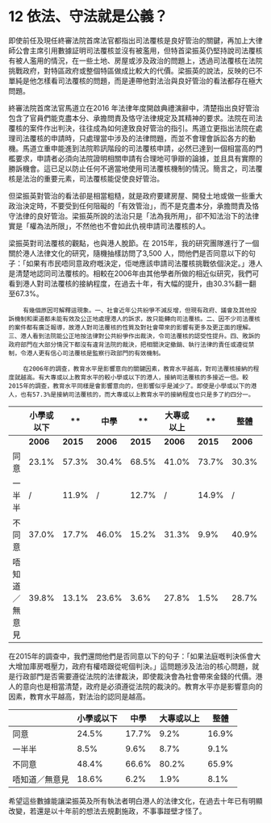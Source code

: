 # 12  依法、守法就是公義？

即使前任及現任終審法院首席法官都指出司法覆核是良好管治的關鍵，再加上大律師公會主席引用數據証明司法覆核並沒有被濫用，但特首梁振英仍堅持說司法覆核有被人濫用的情況，在一些土地、房屋或涉及政治的問題上，透過司法覆核在法院挑戰政府，對特區政府或整個特區做成比較大的代價。梁振英的說法，反映的已不單純是他怎樣看司法覆核的問題，而是連帶他對法治與良好管治的看法都存在極大問題。

終審法院首席法官馬道立在2016 年法律年度開啟典禮演辭中，清楚指出良好管治包含了官員們能克盡本分、承擔問責及恪守法律規定及其精神的要求。法院在司法覆核的案件作出判決，往往成為如何達致良好管治的指引。馬道立更指出法院在處理司法覆核的申請時，只處理當中涉及的法律問題，而並不會理會訴訟各方的動機。馬道立重申能進到法院聆訊階段的司法覆核申請，必然已達到一個相當高的門檻要求，申請者必須向法院證明相關申請有合理地可爭辯的論據，並且具有實際的勝訴機會。這已足以防止任何不適當地使用司法覆核機制的情況。簡言之，司法覆核是法治的重要元素，司法覆核能促使良好管治。

但梁振英對管治的看法卻是相當粗糙，就是政府要建房屋、開發土地或做一些重大政治決定時，不要受到任何阻礙的「有效管治」，而不是克盡本分，承擔問責及恪守法律的良好管治。梁振英所說的法治只是「法為我所用」，卻不知法治下的法律實是「權為法所限」，不然他也不會如此仇視申請司法覆核的人。

梁振英對司法覆核的觀點，也與港人脫節。在 2015年，我的研究團隊進行了一個關於港人法律文化的研究，隨機抽樣訪問了3,500 人，問他們是否同意以下的句子：「如果有市民唔同意政府嘅決定，佢哋應該申請司法覆核挑戰依個決定。」港人是清楚地認同司法覆核的。相較在2006年由其他學者所做的相近似研究，我們可看到港人對司法覆核的接納程度，在過去十年，有大幅的提升，由30.3%翻一翻至67.3%。

        有幾個原因可解釋這現象。一、社會近年公共紛爭不減反增，但現有政府、議會及其他投訴機制和渠道都未能有效及公正地處理港人的訴求，故只能轉向司法覆核。二、因不少司法覆核的案件都有廣泛報導，故港人對司法覆核的性質及對社會帶來的影響有更多及更正面的理解。三、港人看到法院能公正地按法律對公共紛爭作出裁決，令司法覆核的認受性提升。四、敗訴的政府部門在大部分情況下都沒有違背法院的裁決，把相關決定撤銷、執行法律的責任或遵從禁制，令港人更有信心司法覆核是監察行政部門的有效機制。

        在2006年的調查，教育水平是影響意向的關鍵因素，教育水平越高，對司法覆核接納的程度就越高。有大專或以上教育水平的較小學或以下的港人，接納司法覆核的多接近一倍。較2015年的調查，教育水平同樣是會影響意向的，但影響似乎是減少了。即使是小學或以下的港人，也有57.3%是接納司法覆核的，而大專或以上教育水平的接納程度也只是多了約四分一。

|     | **小學或以下** |**| **中學** |**| **大專或以上** |**| **整體** |**|
| --- | --- | --- | --- | --- |--- |--- |--- |--- |
|   | **2006**|**2015**|**2006** | **2015** | **2006**|**2015**|**2006** | **2015** |
| 同意 | 23.1% | 57.3% | 30.4% | 68.5% | 41.0% | 73.7% | 30.3% | 67.3% |
| 一半半 | / | 11.9% | / | 12.7% | / | 14.9% | / | 13.2% |
| 不同意 | 37.0% | 17.7% | 46.0% | 15.2% | 31.3% | 9.9% | 40.9% | 14.2% |
| 唔知道／無意見 | 39.8% | 13.1% | 23.6% | 3.6% | 27.8% | 1.5% | 28.7% | 5.3% |

在2015年的調查中，我們還問他們是否同意以下的句子：「如果法庭嘅判決係會大大增加庫房嘅壓力，政府有權唔跟從呢個判決。」這問題涉及法治的核心問題，就是行政部門是否需要遵從法院的法律裁決，即使裁決會為社會帶來金錢的代價。港人的意向也是相當清楚，政府是必須遵從法院的裁決的。教育水平亦是影響意向的因素，教育水平越高，對法治的認同是越高。

|   | **小學或以下** | **中學** | **大專或以上** | **整體** |
| --- | --- | --- | --- | --- |
| 同意 | 24.5% | 17.7% | 9.2% | 16.9% |
| 一半半 | 8.5% | 9.6% | 8.7% | 9.1% |
| 不同意 | 48.4% | 66.6% | 80.2% | 65.9% |
| 唔知道／無意見 | 18.6% | 6.2% | 1.9% | 8.1% |

希望這些數據能讓梁振英及所有執法者明白港人的法律文化，在過去十年已有明顯改變，若還是以十年前的想法去規劃施政，不事事踫壁才怪了。

